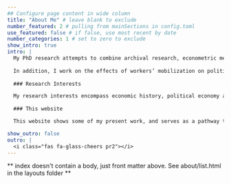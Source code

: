```yaml
---
## Configure page content in wide column
title: "About Me" # leave blank to exclude
number_featured: 2 # pulling from mainSections in config.toml
use_featured: false # if false, use most recent by date
number_categories: 1 # set to zero to exclude
show_intro: true
intro: |
  My PhD research attempts to combine archival research, econometric methods, historical insights and economic theory to investigate the influence of personal wealth on the voting behavior of the Dutch political elite in the late 19th and early 20th centuries. It also focuses on the personal financial returns to politics, and the drivers of democratization of the Netherlands. 
  
  In addition, I work on the effects of workers’ mobilization on politicians and electorates in the Netherlands, the dynamics of wealth and inequality in the Netherlands, and I investigate the long-term effects of Dutch firms in Indonesia. I also work part-time at Erasmus University (the Netherlands), where I supervise theses in various areas of Finance.
  
  ### Research Interests

  My research interests encompass economic history, political economy and institutional economics. I also love methodology, data science, deep learning, statistics, programming and web design. Over time, I created and maintain a number of R packages, which you can access here.
  
  ### This website

  This website shows some of my present work, and serves as a pathway to several data repositories and guides that I have written. It will also serve as an access point to Course Material that I provide. I write a blog post every once in a while, about things that interest me. Sometimes, these posts are more of a reminder to myself about how to do something. I guess these will be mostly data-related, but feel free to browse around for anything. Some of the more recent posts are shown below.

show_outro: false
outro: |
  <i class="fas fa-glass-cheers pr2"></i>
---
```


** index doesn't contain a body, just front matter above.
See about/list.html in the layouts folder **